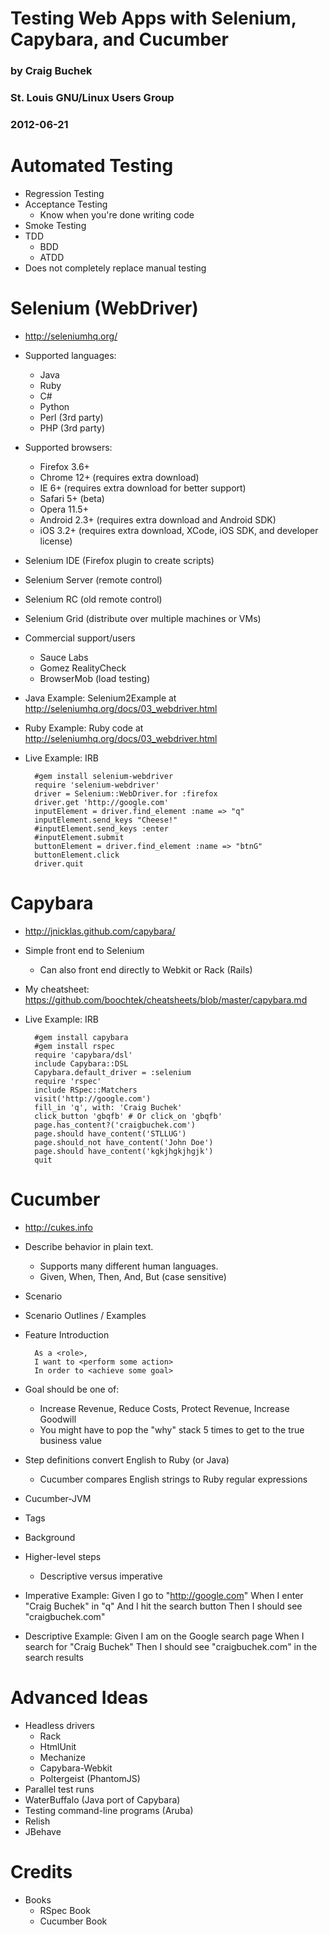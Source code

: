 Testing Web Apps with Selenium, Capybara, and Cucumber
================
### by Craig Buchek
### St. Louis GNU/Linux Users Group
### 2012-06-21


Automated Testing
=================
* Regression Testing
* Acceptance Testing
  * Know when you're done writing code
* Smoke Testing
* TDD
  * BDD
  * ATDD
* Does not completely replace manual testing


Selenium (WebDriver)
========
* <http://seleniumhq.org/>
* Supported languages:
  * Java
  * Ruby
  * C#
  * Python
  * Perl (3rd party)
  * PHP (3rd party)
* Supported browsers:
  * Firefox 3.6+
  * Chrome 12+ (requires extra download)
  * IE 6+ (requires extra download for better support)
  * Safari 5+ (beta)
  * Opera 11.5+
  * Android 2.3+ (requires extra download and Android SDK)
  * iOS 3.2+ (requires extra download, XCode, iOS SDK, and developer license)
* Selenium IDE (Firefox plugin to create scripts)
* Selenium Server (remote control)
* Selenium RC (old remote control)
* Selenium Grid (distribute over multiple machines or VMs)
* Commercial support/users
  * Sauce Labs
  * Gomez RealityCheck
  * BrowserMob (load testing)

* Java Example: Selenium2Example at <http://seleniumhq.org/docs/03_webdriver.html>

* Ruby Example: Ruby code at <http://seleniumhq.org/docs/03_webdriver.html>

* Live Example: IRB

        #gem install selenium-webdriver
        require 'selenium-webdriver'
        driver = Selenium::WebDriver.for :firefox
        driver.get 'http://google.com'
        inputElement = driver.find_element :name => "q"
        inputElement.send_keys "Cheese!"
        #inputElement.send_keys :enter
        #inputElement.submit
        buttonElement = driver.find_element :name => "btnG"
        buttonElement.click
        driver.quit


Capybara
========
* <http://jnicklas.github.com/capybara/>
* Simple front end to Selenium
  * Can also front end directly to Webkit or Rack (Rails)
* My cheatsheet: <https://github.com/boochtek/cheatsheets/blob/master/capybara.md>

* Live Example: IRB

        #gem install capybara
        #gem install rspec
        require 'capybara/dsl'
        include Capybara::DSL
        Capybara.default_driver = :selenium
        require 'rspec'
        include RSpec::Matchers
        visit('http://google.com')
        fill_in 'q', with: 'Craig Buchek'
        click_button 'gbqfb' # Or click_on 'gbqfb'
        page.has_content?('craigbuchek.com')
        page.should have_content('STLLUG')
        page.should_not have_content('John Doe')
        page.should have_content('kgkjhgkjhgjk')
        quit


Cucumber
========
* <http://cukes.info>
* Describe behavior in plain text.
  * Supports many different human languages.
  * Given, When, Then, And, But (case sensitive)
* Scenario
* Scenario Outlines / Examples
* Feature Introduction

        As a <role>,
        I want to <perform some action>
        In order to <achieve some goal>
* Goal should be one of:
  * Increase Revenue, Reduce Costs, Protect Revenue, Increase Goodwill
  * You might have to pop the "why" stack 5 times to get to the true business value
* Step definitions convert English to Ruby (or Java)
  * Cucumber compares English strings to Ruby regular expressions
* Cucumber-JVM
* Tags
* Background
* Higher-level steps
  * Descriptive versus imperative

* Imperative Example:
        Given I go to "http://google.com"
        When I enter "Craig Buchek" in "q"
        And I hit the search button
        Then I should see "craigbuchek.com"

* Descriptive Example:
        Given I am on the Google search page
        When I search for "Craig Buchek"
        Then I should see "craigbuchek.com" in the search results


Advanced Ideas
==============
* Headless drivers
  * Rack
  * HtmlUnit
  * Mechanize
  * Capybara-Webkit
  * Poltergeist (PhantomJS)
* Parallel test runs
* WaterBuffalo (Java port of Capybara)
* Testing command-line programs (Aruba)
* Relish
* JBehave


Credits
=======
* Books
  * RSpec Book
  * Cucumber Book

